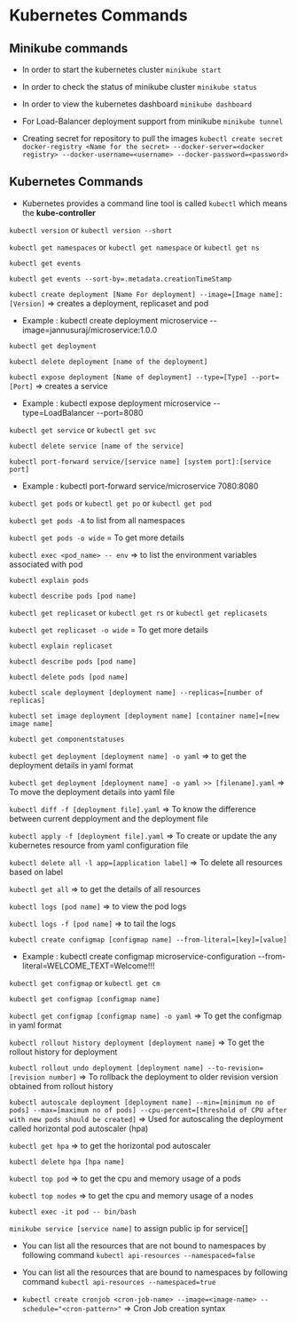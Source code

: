 # Kubernetes Commands

## Minikube commands

-	In order to start the kubernetes cluster ```minikube start```

-	In order to check the status of minikube cluster ```minikube status```

-	In order to view the kubernetes dashboard ```minikube dashboard```

-	For Load-Balancer deployment support from minikube ```minikube tunnel```

-	Creating secret for repository to pull the images
```kubectl create secret docker-registry <Name for the secret> --docker-server=<docker registry> --docker-username=<username> --docker-password=<password>```


## Kubernetes Commands

-	Kubernetes provides a command line tool is called ```kubectl``` which means the **kube-controller**

```kubectl version``` or ```kubectl version --short```

```kubectl get namespaces``` or  ```kubectl get namespace``` or ```kubectl get ns```

```kubectl get events```

```kubectl get events --sort-by=.metadata.creationTimeStamp```

```kubectl create deployment [Name For deployment] --image=[Image name]:[Version]```
		=> creates a deployment, replicaset and pod

-	Example : kubectl create deployment microservice --image=jannusuraj/microservice:1.0.0

```kubectl get deployment```

```kubectl delete deployment [name of the deployment]```

```kubectl expose deployment [Name of deployment] --type=[Type] --port=[Port]```
		=> creates a service

-	Example : kubectl expose deployment microservice --type=LoadBalancer --port=8080

```kubectl get service``` or ```kubectl get svc```

```kubectl delete service [name of the service]```

```kubectl port-forward service/[service name] [system port]:[service port]```

-	Example : kubectl port-forward service/microservice 7080:8080

```kubectl get pods``` or ```kubectl get po``` or ```kubectl get pod```

```kubectl get pods -A``` to list from all namespaces

```kubectl get pods -o wide``` = To get more details

```kubectl exec <pod_name> -- env``` => to list the environment variables associated with pod

```kubectl explain pods```

```kubectl describe pods [pod name]```

```kubectl get replicaset``` or ```kubectl get rs``` or ```kubectl get replicasets```

```kubectl get replicaset -o wide``` = To get more details

```kubectl explain replicaset```

```kubectl describe pods [pod name]```

```kubectl delete pods [pod name]```

```kubectl scale deployment [deployment name] --replicas=[number of replicas]```

```kubectl set image deployment [deployment name] [container name]=[new image name]```

```kubectl get componentstatuses```

```kubectl get deployment [deployment name] -o yaml```
		=> to get the deployment details in yaml format

```kubectl get deployment [deployment name] -o yaml >> [filename].yaml```
		=> To move the deployment details into yaml file

```kubectl diff -f [deployment file].yaml```
		=> To know the difference between current depployment and the deployment file

```kubectl apply -f [deployment file].yaml```
		=> To create or update the any kubernetes resource from yaml configuration file

```kubectl delete all -l app=[application label]```
		=> To delete all resources based on label

```kubectl get all```
		=> to get the details of all resources

```kubectl logs [pod name]``` 
		=> to view the pod logs
	
```kubectl logs -f [pod name]``` 
		=> to tail the logs

```kubectl create configmap [configmap name] --from-literal=[key]=[value]```

-	Example : kubectl create configmap microservice-configuration --from-literal=WELCOME_TEXT=Welcome!!!

```kubectl get configmap``` or ```kubectl get cm```

```kubectl get configmap [configmap name]```

```kubectl get configmap [configmap name] -o yaml```
	=> To get the configmap in yaml format

```kubectl rollout history deployment [deployment name]```
	=> To get the rollout history for deployment

```kubectl rollout undo deployment [deployment name] --to-revision=[revision number]```
	=> To rollback the deployment to older revision version obtained from rollout history

```kubectl autoscale deployment [deployment name] --min=[minimum no of pods] --max=[maximum no of pods] --cpu-percent=[threshold of CPU after with new pods should be created]```
	=> Used for autoscaling the deployment called horizontal pod autoscaler (hpa)

```kubectl get hpa```
	=> to get the horizontal pod autoscaler

```kubectl delete hpa [hpa name]```

```kubectl top pod```
	=> to get the cpu and memory usage of a pods

```kubectl top nodes```
	=> to get the cpu and memory usage of a nodes


```kubectl exec -it pod -- bin/bash```


```minikube service [service name]``` to assign public ip for service[]

-   You can list all the resources that are not bound to namespaces by following command ```kubectl api-resources --namespaced=false```

-   You can list all the resources that are bound to namespaces by following command ```kubectl api-resources --namespaced=true```

-	```kubectl create cronjob <cron-job-name> --image=<image-name> --schedule="<cron-pattern>"```
	=> Cron Job creation syntax